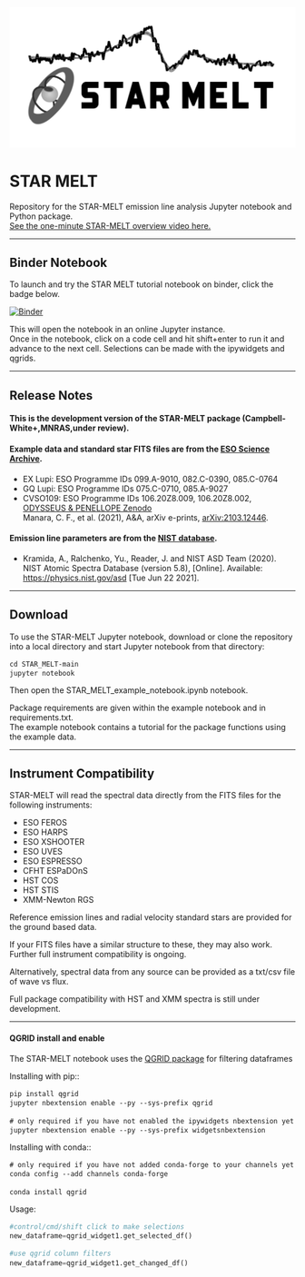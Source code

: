 <img src="STAR_MELT_logo.png" width="600">

# STAR MELT
Repository for the STAR-MELT emission line analysis Jupyter notebook and Python package.\
[See the one-minute STAR-MELT overview video here.](https://youtu.be/grDMizYmU6U)


------------
## Binder Notebook

To launch and try the STAR MELT tutorial notebook on binder, click the badge below.

[![Binder](https://mybinder.org/badge_logo.svg)](https://mybinder.org/v2/gh/justyncw/STAR_MELT/HEAD?filepath=STAR_MELT_example_notebook.ipynb)

This will open the notebook in an online Jupyter instance.\
Once in the notebook, click on a code cell and hit shift+enter to run it and advance to the next cell. Selections can be made with the ipywidgets and qgrids. 



------------
## Release Notes
#### This is the development version of the STAR-MELT package (Campbell-White+,MNRAS,under review).

#### Example data and standard star FITS files are from the [ESO Science Archive](http://archive.eso.org/).

* EX Lupi: ESO Programme IDs 099.A-9010, 082.C-0390, 085.C-0764
* GQ Lupi: ESO Programme IDs 075.C-0710, 085.A-9027
* CVSO109: ESO Programme IDs 106.20Z8.009, 106.20Z8.002, [ODYSSEUS & PENELLOPE Zenodo](https://zenodo.org/communities/odysseus/)     
   Manara, C. F., et al. (2021), A&A, arXiv e-prints, [arXiv:2103.12446](https://arxiv.org/abs/2103.12446).

#### Emission line parameters are from the [NIST database](https://physics.nist.gov/PhysRefData/ASD/lines_form.html).  
* Kramida, A., Ralchenko, Yu., Reader, J. and NIST ASD Team (2020). NIST Atomic Spectra Database (version 5.8), [Online]. Available: <https://physics.nist.gov/asd> [Tue Jun 22 2021]. 



------------
## Download
To use the STAR-MELT Jupyter notebook, download or clone the repository into a local directory and start Jupyter notebook from that directory:
```
cd STAR_MELT-main
jupyter notebook 
```
Then open the STAR_MELT_example_notebook.ipynb notebook.

Package requirements are given within the example notebook and in requirements.txt.\
The example notebook contains a tutorial for the package functions using the example data.


------------
## Instrument Compatibility
STAR-MELT will read the spectral data directly from the FITS files for the following instruments:
* ESO FEROS
* ESO HARPS
* ESO XSHOOTER
* ESO UVES
* ESO ESPRESSO
* CFHT ESPaDOnS
* HST COS
* HST STIS
* XMM-Newton RGS

Reference emission lines and radial velocity standard stars are provided for the ground based data.

If your FITS files have a similar structure to these, they may also work. 
Further full instrument compatibility is ongoing. 

Alternatively, spectral data from any source can be provided as a txt/csv file of wave vs flux.

Full package compatibility with HST and XMM spectra is still under development. 


------------
#### QGRID install and enable
The STAR-MELT notebook uses the [QGRID package](https://github.com/quantopian/qgrid) for filtering dataframes

Installing with pip::
```
pip install qgrid
jupyter nbextension enable --py --sys-prefix qgrid

# only required if you have not enabled the ipywidgets nbextension yet
jupyter nbextension enable --py --sys-prefix widgetsnbextension
```

Installing with conda::
```
# only required if you have not added conda-forge to your channels yet
conda config --add channels conda-forge

conda install qgrid
```

Usage:

```python
#control/cmd/shift click to make selections
new_dataframe=qgrid_widget1.get_selected_df()
```
```python
#use qgrid column filters
new_dataframe=qgrid_widget1.get_changed_df()
```

